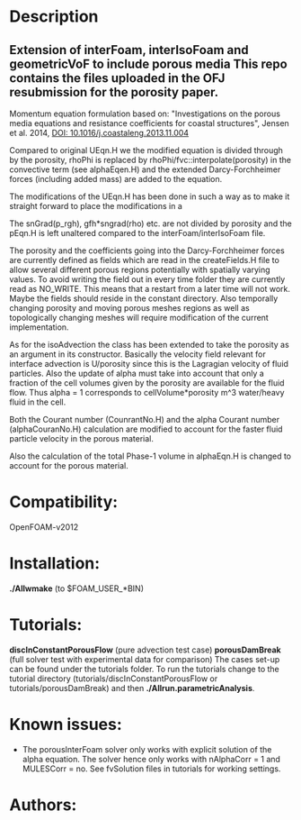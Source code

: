 # Description 
Extension of interFoam, interIsoFoam and geometricVoF to include porous media
This repo contains the files uploaded in the OFJ resubmission for the porosity paper.
-------------------------------------------------------------------

Momentum equation formulation based on:
"Investigations on the porous media equations and resistance coefficients for 
coastal structures", Jensen et al. 2014, [DOI: 10.1016/j.coastaleng.2013.11.004](https://doi.org/10.1016/j.coastaleng.2013.11.004)

Compared to original UEqn.H we the modified equation is divided through by the
porosity, rhoPhi is replaced by rhoPhi/fvc::interpolate(porosity) in the 
convective term (see alphaEqen.H) and the extended Darcy-Forchheimer forces 
(including added mass) are added to the equation.

The modifications of the UEqn.H has been done in such a way as to make it 
straight forward to place the modifications in a 

The snGrad(p_rgh), gfh*sngrad(rho) etc. are not divided by porosity and the 
pEqn.H is left unaltered compared to the interFoam/interIsoFoam file.

The porosity and the coefficients going into the Darcy-Forchheimer forces are
currently defined as fields which are read in the createFields.H file to allow
several different porous regions potentially with spatially varying values.
To avoid writing the field out in every time folder they are currently read as
NO_WRITE. This means that a restart from a later time will not work. Maybe the
fields should reside in the constant directory. Also temporally changing 
porosity and moving porous meshes regions as well as topologically changing 
meshes will require modification of the current implementation.

As for the isoAdvection the class has been extended to take the porosity as an
argument in its constructor. Basically the velocity field relevant for interface
advection is U/porosity since this is the Lagragian velocity of fluid particles.
Also the update of alpha must take into account that only a fraction of the cell
volumes given by the porosity are available for the fluid flow. Thus alpha = 1
corresponds to cellVolume*porosity m^3 water/heavy fluid in the cell.


Both the Courant number (CounrantNo.H) and the alpha Courant number 
(alphaCouranNo.H) calculation are modified to account for the faster fluid
particle velocity in the porous material.

Also the calculation of the total Phase-1 volume in alphaEqn.H is changed to 
account for the porous material.

# Compatibility:
OpenFOAM-v2012

# Installation:
**./Allwmake** (to $FOAM_USER_*BIN)

# Tutorials:
**discInConstantPorousFlow** (pure advection test case)
**porousDamBreak** (full solver test with experimental data for comparison)
The cases set-up can be found under the tutorials folder. 
To run the tutorials change to the tutorial directory (tutorials/discInConstantPorousFlow or tutorials/porousDamBreak) and then **./Allrun.parametricAnalysis**.  

# Known issues:
- The porousInterFoam solver only works with explicit solution of the 
alpha equation. The solver hence only works with nAlphaCorr = 1 and
MULESCorr = no. See fvSolution files in tutorials for working settings.

# Authors:

